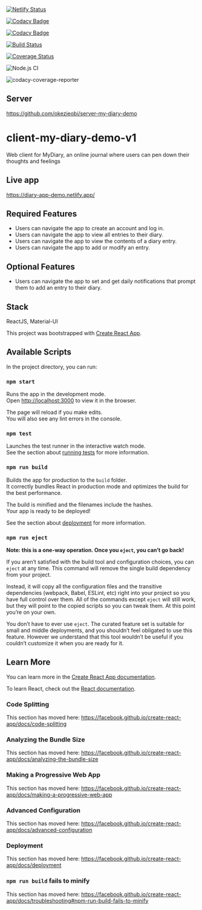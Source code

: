 [![Netlify Status](https://api.netlify.com/api/v1/badges/e54b2167-63be-4b0e-8773-b72d72660f00/deploy-status)](https://app.netlify.com/sites/diary-app-demo/deploys)

[![Codacy Badge](https://app.codacy.com/project/badge/Grade/ecd44881e1ea4364afe36a9f963ad44f)](https://www.codacy.com/manual/okezieobi/client-my-diary-demo?utm_source=github.com&amp;utm_medium=referral&amp;utm_content=okezieobi/client-my-diary-demo&amp;utm_campaign=Badge_Grade)

[![Codacy Badge](https://app.codacy.com/project/badge/Coverage/ecd44881e1ea4364afe36a9f963ad44f)](https://www.codacy.com/gh/okezieobi/client-my-diary-demo/dashboard?utm_source=github.com&utm_medium=referral&utm_content=okezieobi/client-my-diary-demo&utm_campaign=Badge_Coverage)

[![Build Status](https://travis-ci.org/okezieobi/client-my-diary-demo.svg?branch=main)](https://travis-ci.org/okezieobi/client-my-diary-demo)

[![Coverage Status](https://coveralls.io/repos/github/okezieobi/client-my-diary-demo/badge.svg?branch=main)](https://coveralls.io/github/okezieobi/client-my-diary-demo?branch=main)

![Node.js CI](https://github.com/okezieobi/client-my-diary-demo/workflows/Node.js%20CI/badge.svg)

![codacy-coverage-reporter](https://github.com/okezieobi/client-my-diary-demo/workflows/codacy-coverage-reporter/badge.svg)

## Server
https://github.com/okezieobi/server-my-diary-demo

# client-my-diary-demo-v1
Web client for MyDiary, an online journal where users can pen down their thoughts and feelings

## Live app
https://diary-app-demo.netlify.app/

## Required Features
- Users can navigate the app to create an account and log in.
- Users can navigate the app to view all entries to their diary.
- Users can navigate the app to view the contents of a diary entry.
- Users can navigate the app to add or modify an entry.
## Optional Features
- Users can navigate the app to set and get daily notifications that prompt them to add an entry to their diary.

## Stack
ReactJS, Material-UI

This project was bootstrapped with [Create React App](https://github.com/facebook/create-react-app).

## Available Scripts

In the project directory, you can run:

### `npm start`

Runs the app in the development mode.<br />
Open [http://localhost:3000](http://localhost:3000) to view it in the browser.

The page will reload if you make edits.<br />
You will also see any lint errors in the console.

### `npm test`

Launches the test runner in the interactive watch mode.<br />
See the section about [running tests](https://facebook.github.io/create-react-app/docs/running-tests) for more information.

### `npm run build`

Builds the app for production to the `build` folder.<br />
It correctly bundles React in production mode and optimizes the build for the best performance.

The build is minified and the filenames include the hashes.<br />
Your app is ready to be deployed!

See the section about [deployment](https://facebook.github.io/create-react-app/docs/deployment) for more information.

### `npm run eject`

**Note: this is a one-way operation. Once you `eject`, you can’t go back!**

If you aren’t satisfied with the build tool and configuration choices, you can `eject` at any time. This command will remove the single build dependency from your project.

Instead, it will copy all the configuration files and the transitive dependencies (webpack, Babel, ESLint, etc) right into your project so you have full control over them. All of the commands except `eject` will still work, but they will point to the copied scripts so you can tweak them. At this point you’re on your own.

You don’t have to ever use `eject`. The curated feature set is suitable for small and middle deployments, and you shouldn’t feel obligated to use this feature. However we understand that this tool wouldn’t be useful if you couldn’t customize it when you are ready for it.

## Learn More

You can learn more in the [Create React App documentation](https://facebook.github.io/create-react-app/docs/getting-started).

To learn React, check out the [React documentation](https://reactjs.org/).

### Code Splitting

This section has moved here: https://facebook.github.io/create-react-app/docs/code-splitting

### Analyzing the Bundle Size

This section has moved here: https://facebook.github.io/create-react-app/docs/analyzing-the-bundle-size

### Making a Progressive Web App

This section has moved here: https://facebook.github.io/create-react-app/docs/making-a-progressive-web-app

### Advanced Configuration

This section has moved here: https://facebook.github.io/create-react-app/docs/advanced-configuration

### Deployment

This section has moved here: https://facebook.github.io/create-react-app/docs/deployment

### `npm run build` fails to minify

This section has moved here: https://facebook.github.io/create-react-app/docs/troubleshooting#npm-run-build-fails-to-minify
